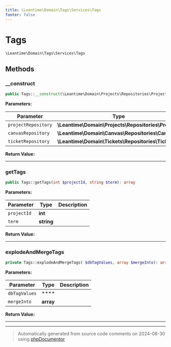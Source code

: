 ```yaml
---
title: \Leantime\Domain\Tags\Services\Tags
footer: false
---
```


# Tags




`\Leantime\Domain\Tags\Services\Tags`




## Methods

### __construct



```php
public Tags::__construct(\Leantime\Domain\Projects\Repositories\Projects $projectRepository, \Leantime\Domain\Canvas\Repositories\Canvas $canvasRepository, \Leantime\Domain\Tickets\Repositories\Tickets $ticketRepository): mixed
```








**Parameters:**

| Parameter | Type | Description |
|-----------|------|-------------|
| `projectRepository` | **\Leantime\Domain\Projects\Repositories\Projects** |  |
| `canvasRepository` | **\Leantime\Domain\Canvas\Repositories\Canvas** |  |
| `ticketRepository` | **\Leantime\Domain\Tickets\Repositories\Tickets** |  |


**Return Value:**





---
### getTags



```php
public Tags::getTags(int $projectId, string $term): array
```








**Parameters:**

| Parameter | Type | Description |
|-----------|------|-------------|
| `projectId` | **int** |  |
| `term` | **string** |  |


**Return Value:**





---
### explodeAndMergeTags



```php
private Tags::explodeAndMergeTags( $dbTagValues, array $mergeInto): array
```








**Parameters:**

| Parameter | Type | Description |
|-----------|------|-------------|
| `dbTagValues` | **** |  |
| `mergeInto` | **array** |  |


**Return Value:**





---


---
> Automatically generated from source code comments on 2024-08-30 using [phpDocumentor](http://www.phpdoc.org/)
